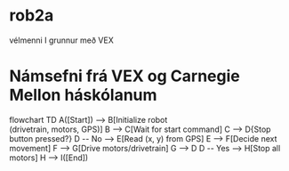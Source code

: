 # rob2a
vélmenni I grunnur með VEX
# Námsefni frá VEX og Carnegie Mellon háskólanum

flowchart TD
    A([Start]) --> B[Initialize robot<br/>(drivetrain, motors, GPS)]
    B --> C[Wait for start command]
    C --> D{Stop button pressed?}
    D -- No --> E[Read (x, y) from GPS]
    E --> F[Decide next movement]
    F --> G[Drive motors/drivetrain]
    G --> D
    D -- Yes --> H[Stop all motors]
    H --> I([End])
